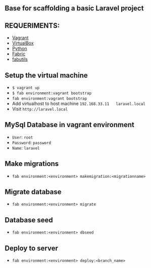 ## Base for scaffolding a basic Laravel project

## REQUERIMENTS:
* [Vagrant](https://www.vagrantup.com/)
* [VirtualBox](https://www.virtualbox.org/)
* [Python](https://www.python.org/)
* [Fabric](http://www.fabfile.org/)
* [fabutils](https://github.com/vinco/fabutils)


## Setup the virtual machine
* `$ vagrant up`
* `$ fab environment:vagrant bootstrap`
* `fab environment:vagrant bootstrap`
* Add virtualhost to host machine `192.168.33.11   laravel.local`
* Visit `http://laravel.local`


## MySql Database in vagrant environment
* `User`: `root`
* `Password`: `password`
* `Name`: `laravel`


## Make migrations
* `fab environment:<environment> makemigration:<migrationname>`


## Migrate database
* `fab environment:<environment> migrate`


## Database seed
* `fab environment:<environment> dbseed`


## Deploy to server
*  `fab environment:<environment> deploy:<branch_name>`
